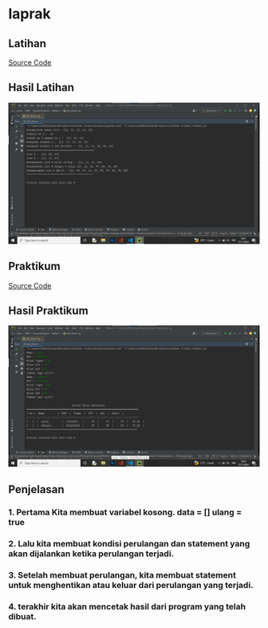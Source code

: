 # laprak

## Latihan
[Source Code](latihan.py)
## Hasil Latihan
![Gambar 1](hasil/latihan1.png)

## Praktikum
[Source Code](praktikum.py)
## Hasil Praktikum
![Gambar 2](hasil/praktikum4.png)
## Penjelasan
### 1. Pertama Kita membuat variabel kosong. data = [] ulang = true
### 2. Lalu kita membuat kondisi perulangan dan statement yang akan dijalankan ketika perulangan terjadi.
### 3. Setelah membuat perulangan, kita membuat statement untuk menghentikan atau keluar dari perulangan yang terjadi.
### 4. terakhir kita akan mencetak hasil dari program yang telah dibuat.